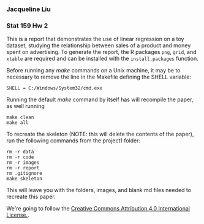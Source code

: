 ### Jacqueline Liu
### Stat 159 Hw 2

This is a report that demonstrates the use of linear regression
on a toy dataset, studying the relationship between sales of a product
and money spent on advertising. To generate the report, the R packages
`png`, `grid`, and `xtable` are required and can be installed with the
`install.packages` function. 

Before running any *make* commands on a Unix machine, it may be to necessary
to remove the line in the Makefile defining the SHELL variable:
```
SHELL = C:/Windows/System32/cmd.exe
```

Running the default *make* command by itself has will recompile the paper, 
as well running
```
make clean
make all
```

To recreate the skeleton (NOTE: this will delete the contents of the paper),
 run the following commands from the project1 folder:
```
rm -r data
rm -r code
rm -r images
rm -r report
rm .gitignore
make skeleton
```
This will leave you with the folders, images, and blank md files needed to 
recreate this paper.

We're going to follow the [Creative Commons Attribution 4.0 International License.](https://creativecommons.org/licenses/by/4.0/).